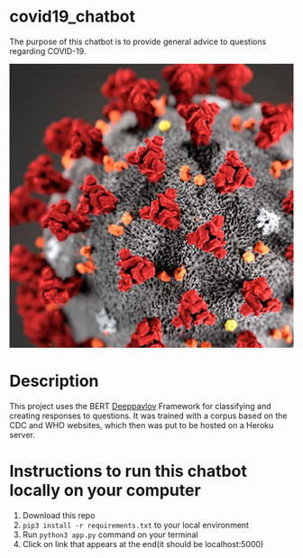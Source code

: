 # covid19_chatbot 

The purpose of this chatbot is to provide general advice to questions regarding COVID-19.  

![alt text](https://github.com/harrislam1/covid19_chatbot/blob/master/covid-19.png "COVID19 Illustration")


# Description
This project uses the BERT [Deeppavlov](http://docs.deeppavlov.ai/en/master/) Framework for classifying and creating responses to questions. 
It was trained with a corpus based on the CDC and WHO websites, which then was put to be hosted on a Heroku server.

# Instructions to run this chatbot locally on your computer
1) Download this repo
2) `pip3 install -r requirements.txt` to your local environment
3) Run `python3 app.py` command on your terminal
4) Click on link that appears at the end(it should be localhost:5000) 
